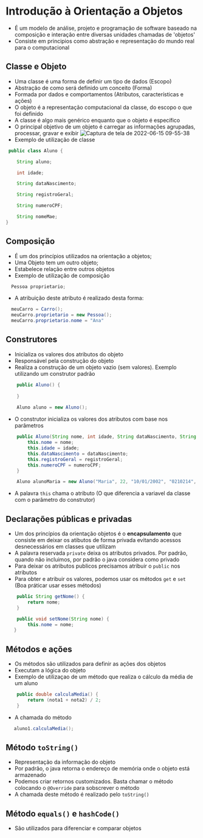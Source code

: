 # Introdução à Orientação a Objetos

- É um modelo de análise, projeto e programação de software baseado na composição e interação entre diversas unidades chamadas de 'objetos'
- Consiste em principios como abstração e representação do mundo real para o computacional

## Classe e Objeto

- Uma classe é uma forma de definir um tipo de dados (Escopo)
- Abstração de como será definido um conceito (Forma)
- Formada por dados e comportamentos (Atributos, características e ações)
- O objeto é a representação computacional da classe, do escopo o que foi definido
- A classe é algo mais genérico enquanto que o objeto é específico
- O principal objetivo de um objeto é carregar as informações agrupadas, processar, gravar e exibir
  ![Captura de tela de 2022-06-15 09-55-38](https://user-images.githubusercontent.com/43495376/173832234-a3f7f8a7-8d05-4b83-b196-37b74cb2adfe.png)
- Exemplo de utilização de classe

```java
 public class Aluno {

    String aluno;

    int idade;

    String dataNascimento;

    String registroGeral;

    String numeroCPF;

    String nomeMae;
}
``` 

## Composição

- É um dos princípios utilizados na orientação a objetos;
- Uma Objeto tem um outro objeto;
- Estabelece relação entre outros objetos
- Exemplo de utilização de composição

```java
  Pessoa proprietario;
```

- A atribuição deste atributo é realizado desta forma:

```java
  meuCarro = Carro();
  meuCarro.proprietario = new Pessoa();
  meuCarro.proprietario.nome = "Ana"
```

## Construtores

- Inicializa os valores dos atributos do objeto
- Responsável pela construção do objeto
- Realiza a construção de um objeto vazio (sem valores). Exemplo utilizando um construtor padrão

```java
    public Aluno() {
    
    }
    
    Aluno aluno = new Aluno();
```

- O construtor inicializa os valores dos atributos com base nos parâmetros

```java
    public Aluno(String nome, int idade, String dataNascimento, String registroGeral, String numeroCPF) {
        this.nome = nome;
        this.idade = idade;
        this.dataNascimento = dataNascimento;
        this.registroGeral = registroGeral;
        this.numeroCPF = numeroCPF;
    }

    Aluno alunoMaria = new Aluno("Maria", 22, "10/01/2002", "0210214", "0145503");
```

- A palavra `this` chama o atributo (O que diferencia a variavel da classe com o parâmetro do construtor)

## Declarações públicas e privadas

- Um dos princípios da orientação objetos é o **encapsulamento** que consiste em deixar os atibutos de forma privada evitando acessos desnecessários em classes que utilizam
- A palavra reservada `private` deixa os atributos privados. Por padrão, quando não incluimos, por padrão o java considera como privado
- Para deixar os atributos publicos precisamos atribuir o `public` nos atributos
- Para obter e atribuir os valores, podemos usar os métodos `get` e `set` (Boa práticar usar esses métodos)

```java
    public String getNome() {
        return nome;
    }

    public void setNome(String nome) {
        this.nome = nome;
   }
```

## Métodos e ações

- Os métodos são utilizados para definir as ações dos objetos
- Executam a lógica do objeto
- Exemplo de utilizaçao de um método que realiza o cálculo da média de um aluno

```java
    public double calculaMedia() {
        return (nota1 + nota2) / 2;
    }
```

- A chamada do método

```java
   aluno1.calculaMedia();
```

## Método `toString()`

- Representação da informação do objeto
- Por padrão, o java retorna o endereço de memória onde o objeto está armazenado
- Podemos criar retornos customizados. Basta chamar o método colocando o `@Override` para sobscrever o método
- A chamada deste método é realizado pelo `toString()`

## Método `equals()` e `hashCode()`
- São utilizados para diferenciar e comparar objetos